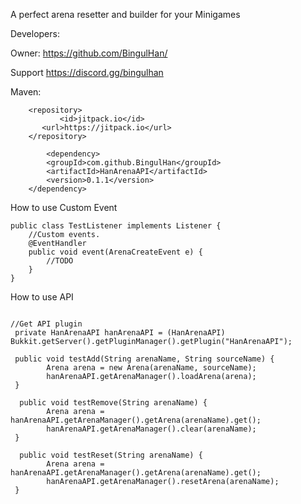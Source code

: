 A perfect arena resetter and builder for your Minigames

Developers:

Owner:
   https://github.com/BingulHan/ 

Support https://discord.gg/bingulhan

Maven:
```
	<repository>
           <id>jitpack.io</id>
	   <url>https://jitpack.io</url>
	</repository>
  
        <dependency>
	    <groupId>com.github.BingulHan</groupId>
	    <artifactId>HanArenaAPI</artifactId>
	    <version>0.1.1</version>
	</dependency>
```


How to use Custom Event
```
public class TestListener implements Listener {
    //Custom events.
    @EventHandler
    public void event(ArenaCreateEvent e) {
        //TODO
    }
}
```

How to use API 
```

//Get API plugin
 private HanArenaAPI hanArenaAPI = (HanArenaAPI) Bukkit.getServer().getPluginManager().getPlugin("HanArenaAPI");
 
 public void testAdd(String arenaName, String sourceName) { 
        Arena arena = new Arena(arenaName, sourceName);
        hanArenaAPI.getArenaManager().loadArena(arena);  
 }
 
  public void testRemove(String arenaName) { 
        Arena arena = hanArenaAPI.getArenaManager().getArena(arenaName).get();
        hanArenaAPI.getArenaManager().clear(arenaName);
 }
 
  public void testReset(String arenaName) { 
        Arena arena = hanArenaAPI.getArenaManager().getArena(arenaName).get();
        hanArenaAPI.getArenaManager().resetArena(arenaName);
 }
```

